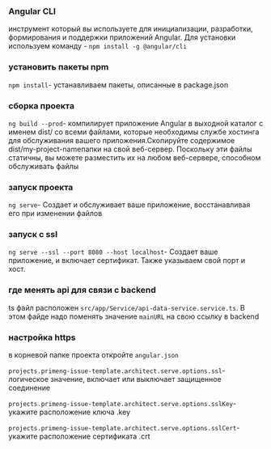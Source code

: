 ### Angular CLI
инструмент который вы используете для инициализации, разработки, формирования и поддержки приложений Angular. Для установки используем команду - `npm install -g @angular/cli`

### установить пакеты npm
`npm install`- устанавливаем  пакеты, описанные в package.json

### сборка проекта
`ng build --prod`- компилирует приложение Angular в выходной каталог с именем dist/ cо всеми файлами, которые необходимы службе хостинга для обслуживания вашего приложения.Скопируйте содержимое dist/my-project-nameпапки на свой веб-сервер.  Поскольку эти файлы статичны, вы можете разместить их на любом веб-сервере, способном обслуживать файлы

### запуск проекта
`ng serve`- Создает и обслуживает ваше приложение, восстанавливая его при изменении файлов

### запуск c ssl
`ng serve --ssl --port 8080 --host localhost`- Создает ваше приложение, и включает сертификат. Также указываем свой порт и хост.

### где менять api для связи с backend
ts файл  расположен `src/app/Service/api-data-service.service.ts`. В этом файде надо поменять значение `mainURL` на свою ссылку в backend

### настройка https
в корневой папке проекта откройте `angular.json`

`projects.primeng-issue-template.architect.serve.options.ssl`-логическое значение, включает или выключает защищенное соединение

`projects.primeng-issue-template.architect.serve.options.sslKey`-укажите расположение ключа .key

`projects.primeng-issue-template.architect.serve.options.sslCert`-укажите расположение сертификата .crt
